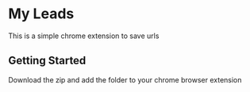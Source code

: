 # My Leads

This is a simple chrome extension to save urls

## Getting Started

Download the zip and add the folder to your chrome browser extension